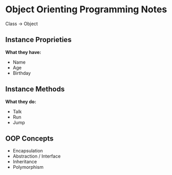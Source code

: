 # Object Orienting Programming Notes

Class -> Object

## Instance Proprieties

**What they have:**

- Name
- Age
- Birthday

## Instance Methods

**What they do:**

- Talk
- Run
- Jump

## OOP Concepts

- Encapsulation
- Abstraction / Interface
- Inheritance
- Polymorphism
